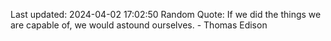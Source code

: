 Last updated: 2024-04-02 17:02:50
Random Quote: If we did the things we are capable of, we would astound ourselves. - Thomas Edison